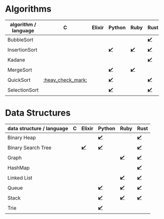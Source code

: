 # Algorithms

|algorithm / language|C  |Elixir|Python|Ruby|Rust|
|--------------------|---|------|------|----|----|
|BubbleSort          |   |      |      |    |[:heavy_check_mark:](algorithms/bubble_sort/rust/bubble_sort)|
|InsertionSort       |   |      |[:heavy_check_mark:](algorithms/insertion_sort/python)|[:heavy_check_mark:](algorithms/insertion_sort/ruby)|[:heavy_check_mark:](algorithms/insertion_sort/rust/insertion_sort)|
|Kadane              |   |      |      |    |[:heavy_check_mark:](algorithms/kadane/rust/kadane)|
|MergeSort           |   |      |[:heavy_check_mark:](algorithms/merge_sort/python)|[:heavy_check_mark:](algorithms/merge_sort/ruby)|    |
|QuickSort           |[:heay_check_mark:](algorithms/quicksort/c/quicksort)|    |[:heavy_check_mark:](algorithms/quicksort/python)|    |[:heavy_check_mark:](algorithms/quicksort/rust)|
|SelectionSort       | |    |[:heavy_check_mark:](algorithms/selection_sort/python/selection_sort)|    |[:heavy_check_mark:](algorithms/selection_sort/rust/selection_sort)|

# Data Structures

|data structure / language|C  |Elixir|Python|Ruby|Rust|
|--------------------|---|------|------|----|----|
|Binary Heap         |   |      |[:heavy_check_mark:](data-structures/binary-heap/python)|    |[:heavy_check_mark:](data-structures/binary-heap/rust)|
|Binary Search Tree  |   |[:heavy_check_mark:](data-structures/binary-search-tree/elixir)|[:heavy_check_mark:](data-structures/binary-search-tree/python)|    |[:heavy_check_mark:](data-structures/binary-search-tree/rust)|
|Graph               |   |      |      |[:heavy_check_mark:](data-structures/graph/ruby)|[:heavy_check_mark:](data-structures/graph/rust)|
|HashMap             |   |      |      |    |[:heavy_check_mark:](data-structures/hashmap/rust/hashmap)|
|Linked List         |   |      |      |[:heavy_check_mark:](data-structures/list/ruby)|[:heavy_check_mark:](data-structures/list/rust)|
|Queue               |   |      |[:heavy_check_mark:](data-structures/queue/python)|[:heavy_check_mark:](data-structures/queue/ruby)|[:heavy_check_mark:](data-structures/queue/rust)|
|Stack               |   |      |[:heavy_check_mark:](data-structures/stack/python)|[:heavy_check_mark:](data-structures/stack/ruby)|[:heavy_check_mark:](data-structures/stack/rust)|
|Trie                |   |      |[:heavy_check_mark:](data-structures/trie/python/trie)|    |    |